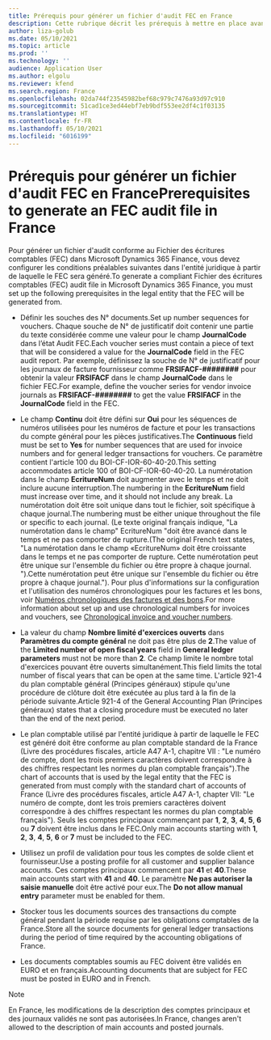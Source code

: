 ```yaml
---
title: Prérequis pour générer un fichier d'audit FEC en France
description: Cette rubrique décrit les prérequis à mettre en place avant de pouvoir générer un fichier d'audit conforme au Fichier des écritures comptables (FEC) en France.
author: liza-golub
ms.date: 05/10/2021
ms.topic: article
ms.prod: ''
ms.technology: ''
audience: Application User
ms.author: elgolu
ms.reviewer: kfend
ms.search.region: France
ms.openlocfilehash: 02da744f23545982bef68c979c7476a93d97c910
ms.sourcegitcommit: 51cad1ce3ed44ebf7eb9bdf553ee2df4c1f03135
ms.translationtype: HT
ms.contentlocale: fr-FR
ms.lasthandoff: 05/10/2021
ms.locfileid: "6016199"
---
```

# <a name="prerequisites-to-generate-an-fec-audit-file-in-france"></a><span data-ttu-id="660b9-103">Prérequis pour générer un fichier d'audit FEC en France</span><span class="sxs-lookup"><span data-stu-id="660b9-103">Prerequisites to generate an FEC audit file in France</span></span>

<span data-ttu-id="660b9-104">Pour générer un fichier d'audit conforme au Fichier des écritures comptables (FEC) dans Microsoft Dynamics 365 Finance, vous devez configurer les conditions préalables suivantes dans l'entité juridique à partir de laquelle le FEC sera généré.</span><span class="sxs-lookup"><span data-stu-id="660b9-104">To generate a compliant Fichier des écritures comptables (FEC) audit file in Microsoft Dynamics 365 Finance, you must set up the following prerequisites in the legal entity that the FEC will be generated from.</span></span>

- <span data-ttu-id="660b9-105">Définir les souches des N° documents.</span><span class="sxs-lookup"><span data-stu-id="660b9-105">Set up number sequences for vouchers.</span></span> <span data-ttu-id="660b9-106">Chaque souche de N° de justificatif doit contenir une partie du texte considérée comme une valeur pour le champ **JournalCode** dans l’état Audit FEC.</span><span class="sxs-lookup"><span data-stu-id="660b9-106">Each voucher series must contain a piece of text that will be considered a value for the **JournalCode** field in the FEC audit report.</span></span> <span data-ttu-id="660b9-107">Par exemple, définissez la souche de N° de justificatif pour les journaux de facture fournisseur comme  **FRSIFACF-\#\#\#\#\#\#\#\#** pour obtenir la valeur **FRSIFACF** dans le champ **JournalCode** dans le fichier FEC.</span><span class="sxs-lookup"><span data-stu-id="660b9-107">For example, define the voucher series for vendor invoice journals as **FRSIFACF-\#\#\#\#\#\#\#\#** to get the value **FRSIFACF** in the **JournalCode** field in the FEC.</span></span>

- <span data-ttu-id="660b9-108">Le champ **Continu** doit être défini sur **Oui** pour les séquences de numéros utilisées pour les numéros de facture et pour les transactions du compte général pour les pièces justificatives.</span><span class="sxs-lookup"><span data-stu-id="660b9-108">The **Continuous** field must be set to **Yes** for number sequences that are used for invoice numbers and for general ledger transactions for vouchers.</span></span> <span data-ttu-id="660b9-109">Ce paramètre contient l'article 100 du BOI-CF-IOR-60-40-20.</span><span class="sxs-lookup"><span data-stu-id="660b9-109">This setting accommodates article 100 of BOI-CF-IOR-60-40-20.</span></span> <span data-ttu-id="660b9-110">La numérotation dans le champ **EcritureNum** doit augmenter avec le temps et ne doit inclure aucune interruption.</span><span class="sxs-lookup"><span data-stu-id="660b9-110">The numbering in the **EcritureNum** field must increase over time, and it should not include any break.</span></span> <span data-ttu-id="660b9-111">La numérotation doit être soit unique dans tout le fichier, soit spécifique à chaque journal.</span><span class="sxs-lookup"><span data-stu-id="660b9-111">The numbering must be either unique throughout the file or specific to each journal.</span></span> <span data-ttu-id="660b9-112">(Le texte original français indique, "La numérotation dans le champ" EcritureNum "doit être avancé dans le temps et ne pas comporter de rupture.</span><span class="sxs-lookup"><span data-stu-id="660b9-112">(The original French text states, "La numérotation dans le champ «EcritureNum» doit être croissante dans le temps et ne pas comporter de rupture.</span></span> <span data-ttu-id="660b9-113">Cette numérotation peut être unique sur l'ensemble du fichier ou être propre à chaque journal. ").</span><span class="sxs-lookup"><span data-stu-id="660b9-113">Cette numérotation peut être unique sur l'ensemble du fichier ou être propre à chaque journal.").</span></span> <span data-ttu-id="660b9-114">Pour plus d'informations sur la configuration et l'utilisation des numéros chronologiques pour les factures et les bons, voir [Numéros chronologiques des factures et des bons](emea-fra-chronological-invoices-vouchers.md).</span><span class="sxs-lookup"><span data-stu-id="660b9-114">For more information about set up and use chronological numbers for invoices and vouchers, see [Chronological invoice and voucher numbers](emea-fra-chronological-invoices-vouchers.md).</span></span>
- <span data-ttu-id="660b9-115">La valeur du champ **Nombre limité d'exercices ouverts** dans **Paramètres du compte général** ne doit pas être plus de **2**.</span><span class="sxs-lookup"><span data-stu-id="660b9-115">The value of the **Limited number of open fiscal years** field in **General ledger parameters** must not be more than **2**.</span></span> <span data-ttu-id="660b9-116">Ce champ limite le nombre total d'exercices pouvant être ouverts simultanément.</span><span class="sxs-lookup"><span data-stu-id="660b9-116">This field limits the total number of fiscal years that can be open at the same time.</span></span> <span data-ttu-id="660b9-117">L'article 921-4 du plan comptable général (Principes généraux) stipule qu'une procédure de clôture doit être exécutée au plus tard à la fin de la période suivante.</span><span class="sxs-lookup"><span data-stu-id="660b9-117">Article 921-4 of the General Accounting Plan (Principes généraux) states that a closing procedure must be executed no later than the end of the next period.</span></span>
- <span data-ttu-id="660b9-118">Le plan comptable utilisé par l'entité juridique à partir de laquelle le FEC est généré doit être conforme au plan comptable standard de la France (Livre des procédures fiscales, article A47 A-1, chapitre VII : "Le numéro de compte, dont les trois premiers caractères doivent correspondre à des chiffres respectant les normes du plan comptable français").</span><span class="sxs-lookup"><span data-stu-id="660b9-118">The chart of accounts that is used by the legal entity that the FEC is generated from must comply with the standard chart of accounts of France (Livre des procédures fiscales, article A47 A-1, chapter VII: "Le numéro de compte, dont les trois premiers caractères doivent correspondre à des chiffres respectant les normes du plan comptable français").</span></span> <span data-ttu-id="660b9-119">Seuls les comptes principaux commençant par **1**, **2**, **3**, **4**, **5**, **6** ou **7** doivent être inclus dans le FEC.</span><span class="sxs-lookup"><span data-stu-id="660b9-119">Only main accounts starting with **1**, **2**, **3**, **4**, **5**, **6** or **7** must be included to the FEC.</span></span>
- <span data-ttu-id="660b9-120">Utilisez un profil de validation pour tous les comptes de solde client et fournisseur.</span><span class="sxs-lookup"><span data-stu-id="660b9-120">Use a posting profile for all customer and supplier balance accounts.</span></span> <span data-ttu-id="660b9-121">Ces comptes principaux commencent par **41** et **40**.</span><span class="sxs-lookup"><span data-stu-id="660b9-121">These main accounts start with **41** and **40**.</span></span> <span data-ttu-id="660b9-122">Le paramètre **Ne pas autoriser la saisie manuelle** doit être activé pour eux.</span><span class="sxs-lookup"><span data-stu-id="660b9-122">The **Do not allow manual entry** parameter must be enabled for them.</span></span>
- <span data-ttu-id="660b9-123">Stocker tous les documents sources des transactions du compte général pendant la période requise par les obligations comptables de la France.</span><span class="sxs-lookup"><span data-stu-id="660b9-123">Store all the source documents for general ledger transactions during the period of time required by the accounting obligations of France.</span></span>
- <span data-ttu-id="660b9-124">Les documents comptables soumis au FEC doivent être validés en EURO et en français.</span><span class="sxs-lookup"><span data-stu-id="660b9-124">Accounting documents that are subject for FEC must be posted in EURO and in French.</span></span> 

> [!NOTE]
> <span data-ttu-id="660b9-125">En France, les modifications de la description des comptes principaux et des journaux validés ne sont pas autorisées.</span><span class="sxs-lookup"><span data-stu-id="660b9-125">In France, changes aren't allowed to the description of main accounts and posted journals.</span></span>
